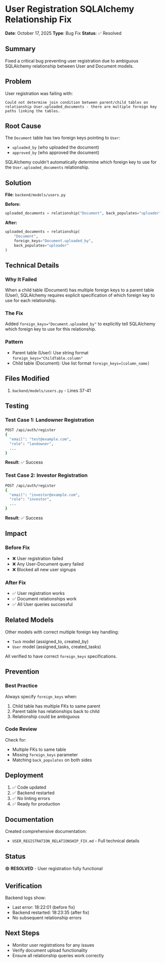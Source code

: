 # User Registration SQLAlchemy Relationship Fix

**Date**: October 17, 2025
**Type**: Bug Fix
**Status**: ✅ Resolved

## Summary

Fixed a critical bug preventing user registration due to ambiguous SQLAlchemy relationship between User and Document models.

## Problem

User registration was failing with:
```
Could not determine join condition between parent/child tables on 
relationship User.uploaded_documents - there are multiple foreign key 
paths linking the tables.
```

## Root Cause

The `Document` table has two foreign keys pointing to `User`:
- `uploaded_by` (who uploaded the document)
- `approved_by` (who approved the document)

SQLAlchemy couldn't automatically determine which foreign key to use for the `User.uploaded_documents` relationship.

## Solution

**File**: `backend/models/users.py`

**Before:**
```python
uploaded_documents = relationship("Document", back_populates="uploader")
```

**After:**
```python
uploaded_documents = relationship(
    "Document",
    foreign_keys="Document.uploaded_by",
    back_populates="uploader"
)
```

## Technical Details

### Why It Failed
When a child table (Document) has multiple foreign keys to a parent table (User), SQLAlchemy requires explicit specification of which foreign key to use for each relationship.

### The Fix
Added `foreign_keys="Document.uploaded_by"` to explicitly tell SQLAlchemy which foreign key to use for this relationship.

### Pattern
- Parent table (User): Use string format `foreign_keys="ChildTable.column"`
- Child table (Document): Use list format `foreign_keys=[column_name]`

## Files Modified

1. `backend/models/users.py` - Lines 37-41

## Testing

### Test Case 1: Landowner Registration
```bash
POST /api/auth/register
{
  "email": "test@example.com",
  "role": "landowner",
  ...
}
```
**Result**: ✅ Success

### Test Case 2: Investor Registration
```bash
POST /api/auth/register
{
  "email": "investor@example.com",
  "role": "investor",
  ...
}
```
**Result**: ✅ Success

## Impact

### Before Fix
- ❌ User registration failed
- ❌ Any User-Document query failed
- ❌ Blocked all new user signups

### After Fix
- ✅ User registration works
- ✅ Document relationships work
- ✅ All User queries successful

## Related Models

Other models with correct multiple foreign key handling:
- `Task` model (assigned_to, created_by)
- `User` model (assigned_tasks, created_tasks)

All verified to have correct `foreign_keys` specifications.

## Prevention

### Best Practice
Always specify `foreign_keys` when:
1. Child table has multiple FKs to same parent
2. Parent table has relationships back to child
3. Relationship could be ambiguous

### Code Review
Check for:
- Multiple FKs to same table
- Missing `foreign_keys` parameter
- Matching `back_populates` on both sides

## Deployment

1. ✅ Code updated
2. ✅ Backend restarted
3. ✅ No linting errors
4. ✅ Ready for production

## Documentation

Created comprehensive documentation:
- `USER_REGISTRATION_RELATIONSHIP_FIX.md` - Full technical details

## Status

🟢 **RESOLVED** - User registration fully functional

## Verification

Backend logs show:
- Last error: 18:22:01 (before fix)
- Backend restarted: 18:23:35 (after fix)
- No subsequent relationship errors

## Next Steps

- Monitor user registrations for any issues
- Verify document upload functionality
- Ensure all relationship queries work correctly

